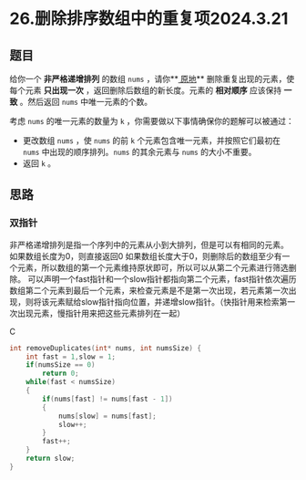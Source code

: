 # 26.删除排序数组中的重复项2024.3.21

## 题目

给你一个 **非严格递增排列** 的数组 `nums` ，请你**[ 原地](http://baike.baidu.com/item/原地算法)** 删除重复出现的元素，使每个元素 **只出现一次** ，返回删除后数组的新长度。元素的 **相对顺序** 应该保持 **一致** 。然后返回 `nums` 中唯一元素的个数。

考虑 `nums` 的唯一元素的数量为 `k` ，你需要做以下事情确保你的题解可以被通过：

- 更改数组 `nums` ，使 `nums` 的前 `k` 个元素包含唯一元素，并按照它们最初在 `nums` 中出现的顺序排列。`nums` 的其余元素与 `nums` 的大小不重要。
- 返回 `k` 。

## 思路

### 双指针

非严格递增排列是指一个序列中的元素从小到大排列，但是可以有相同的元素。
如果数组长度为0，则直接返回0
如果数组长度大于0，则删除后的数组至少有一个元素，所以数组的第一个元素维持原状即可，所以可以从第二个元素进行筛选删除。
可以声明一个fast指针和一个slow指针都指向第二个元素，fast指针依次遍历数组第二个元素到最后一个元素，来检查元素是不是第一次出现，若元素第一次出现，则将该元素赋给slow指针指向位置，并递增slow指针。（快指针用来检索第一次出现元素，慢指针用来把这些元素排列在一起）

C

```c
int removeDuplicates(int* nums, int numsSize) {
    int fast = 1,slow = 1;
    if(numsSize == 0)
        return 0;
    while(fast < numsSize)
    {
        if(nums[fast] != nums[fast - 1])
        {
            nums[slow] = nums[fast];
            slow++;
        }
        fast++;
    }
    return slow;
}
```



## 
